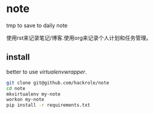 # note

tmp to save to daily note

使用rst来记录笔记/博客.使用org来记录个人计划和任务管理。

## install

better to use *virtualenvwrapper*.

```bash
git clone git@github.com/hackrole/note
cd note
mkvirtualenv my-note
workon my-note
pip install -r requirements.txt
```
